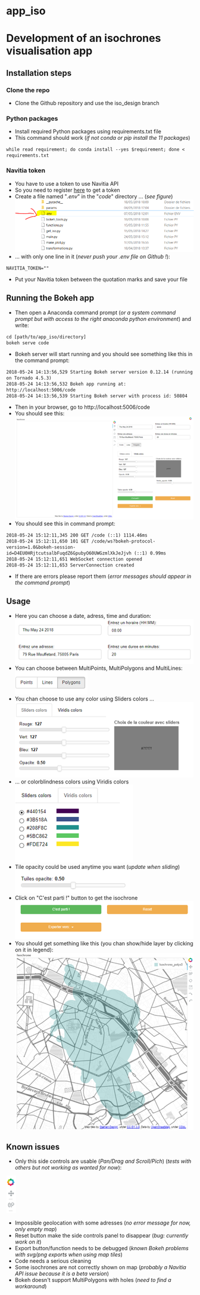 # app_iso
# Development of an isochrones visualisation app

## Installation steps
### Clone the repo
- Clone the Github repository and use the iso_design branch

### Python packages
- Install required Python packages using requirements.txt file
- This command should work (*if not conda or pip install the 11 packages*)
```
while read requirement; do conda install --yes $requirement; done < requirements.txt
```

### Navitia token
- You have to use a token to use Navitia API
- So you need to register [here](https://www.navitia.io/register/) to get a token
- Create a file named "*.env*" in the "*code*" directory ... (*see figure*)
![token](./screenshots/token.png)
- ... with only one line in it (*never push your .env file on Github !*):

```
NAVITIA_TOKEN=""
```
- Put your Navitia token between the quotation marks and save your file

## Running the Bokeh app
- Then open a Anaconda command prompt (*or a system command prompt but with access to the right anaconda python environment*) and write:
```
cd [path/to/app_iso/directory]
bokeh serve code
```
- Bokeh server will start running and you should see something like this in the command prompt:
```
2018-05-24 14:13:56,529 Starting Bokeh server version 0.12.14 (running on Tornado 4.5.3)
2018-05-24 14:13:56,532 Bokeh app running at: http://localhost:5006/code
2018-05-24 14:13:56,539 Starting Bokeh server with process id: 50804
```
- Then in your browser, go to http://localhost:5006/code
- You should see this: ![app](./screenshots/app.png)
- You should see this in command prompt:
```
2018-05-24 15:12:11,345 200 GET /code (::1) 1114.46ms
2018-05-24 15:12:11,650 101 GET /code/ws?bokeh-protocol-version=1.0&bokeh-session-id=D4EU0HRjtcutsalbFuqdZ6GpubyO60UWGzmlXkJeJjvh (::1) 0.99ms
2018-05-24 15:12:11,651 WebSocket connection opened
2018-05-24 15:12:11,653 ServerConnection created
```
- If there are errors please report them (*error messages should appear in the command prompt*)

## Usage
- Here you can choose a date, adress, time and duration:
![control_1](./screenshots/control_1.png)
- You can choose between MultiPoints, MultiPolygons and MultiLines:
![control_2](./screenshots/control_2.png)
- You chan choose to use any color using Sliders colors ...
![control_3](./screenshots/control_3.png)
- ... or colorblindness colors using Viridis colors
![control_4](./screenshots/control_4.png)
- Tile opacity could be used anytime you want (*update when sliding*)
![control_5](./screenshots/control_5.png)
- Click on "C'est parti !" button to get the isochrone
![control_6](./screenshots/control_6.png)
- You should get something like this (you chan show/hide layer by clicking on it in legend):
![control_8](./screenshots/control_8.png)

## Known issues
- Only this side controls are usable (*Pan/Drag and Scroll/Pich*) (*tests with others but not working as wanted for now*):

![control_7](./screenshots/control_7.png)

- Impossible geolocation with some adresses (*no error message for now, only empty map*)
- Reset button make the side controls panel to disappear (*bug: currently work on it*)
- Export button/function needs to be debugged (*known Bokeh problems with svg/png exports when using map tiles*)
- Code needs a serious cleaning
- Some isochrones are not correctly shown on map (*probably a Navitia API issue because it is a beta version*)
- Bokeh doesn't support MultiPolygons with holes (*need to find a workaround*)
